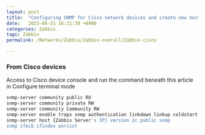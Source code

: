 ```yaml
---
layout: post
title:  "Configuring SNMP for Cisco network devices and create new host at Zabbix server"
date:   2023-06-21 16:21:30 +0900
categories: Zabbix
tags: Zabbix
permalink: /Networks/Zabbix/Zabbix-overall/Zabbix-cisco

---
```


### From Cisco devices

Access to Cisco device console and run the command beneath this article in Configure terminal mode

```bash
snmp-server community public RO
snmp-server community private RW
snmp-server community Community RW
snmp-server enable traps snmp authentication linkdown linkup coldstart warmstart
snmp-server host {Zabbix Server's IP} version 2c public snmp
snmp ifmib ifindex persist
```

